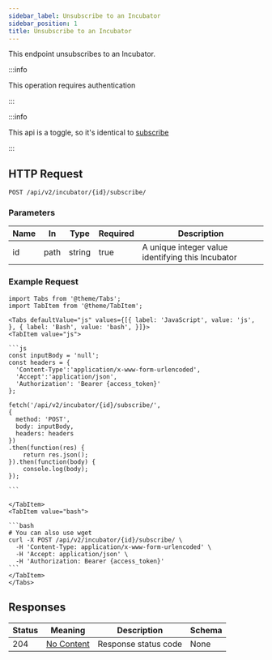```yaml
---
sidebar_label: Unsubscribe to an Incubator
sidebar_position: 1
title: Unsubscribe to an Incubator
---
```


This endpoint unsubscribes to an Incubator.

:::info

This operation requires authentication

:::

:::info

This api is a toggle, so it's identical to [subscribe](subscribe_to_an_incubator)

:::

## HTTP Request

`POST /api/v2/incubator/{id}/subscribe/`

### Parameters

|Name|In|Type|Required|Description|
|---|---|---|---|---|
|id|path|string|true|A unique integer value identifying this Incubator|

### Example Request

````mdx-code-block
import Tabs from '@theme/Tabs';
import TabItem from '@theme/TabItem';

<Tabs defaultValue="js" values={[{ label: 'JavaScript', value: 'js', }, { label: 'Bash', value: 'bash', }]}>
<TabItem value="js">

```js
const inputBody = 'null';
const headers = {
  'Content-Type':'application/x-www-form-urlencoded',
  'Accept':'application/json',
  'Authorization': 'Bearer {access_token}'
};

fetch('/api/v2/incubator/{id}/subscribe/',
{
  method: 'POST',
  body: inputBody,
  headers: headers
})
.then(function(res) {
    return res.json();
}).then(function(body) {
    console.log(body);
});

```

</TabItem>
<TabItem value="bash">

```bash
# You can also use wget
curl -X POST /api/v2/incubator/{id}/subscribe/ \
  -H 'Content-Type: application/x-www-form-urlencoded' \
  -H 'Accept: application/json' \
  -H 'Authorization: Bearer {access_token}'
```
</TabItem>
</Tabs>
````

## Responses

|Status|Meaning|Description|Schema|
|---|---|---|---|
|204|[No Content](https://tools.ietf.org/html/rfc7231#section-6.3.5)|Response status code|None|




